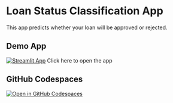 # Loan Status Classification App

This app predicts whether your loan will be approved or rejected.

## Demo App
 
[![Streamlit App](https://static.streamlit.io/badges/streamlit_badge_black_white.svg)](https://loan-status-classification.streamlit.app/) Click here to open the app

## GitHub Codespaces

[![Open in GitHub Codespaces](https://github.com/codespaces/badge.svg)](https://codespaces.new/streamlit/app-starter-kit?quickstart=1)
